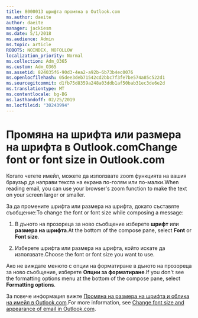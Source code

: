 ```yaml
---
title: 8000013 шрифта промяна в Outlook.com
ms.author: daeite
author: daeite
manager: jackiesm
ms.date: 5/1/2018
ms.audience: Admin
ms.topic: article
ROBOTS: NOINDEX, NOFOLLOW
localization_priority: Normal
ms.collection: Adm_O365
ms.custom: Adm_O365
ms.assetid: 824035f6-90d3-4ea2-a92b-6b73b4ec0076
ms.openlocfilehash: 05dee3deb71542cd2bbc7f3fe7be574a85c522d1
ms.sourcegitcommit: d1fb75d8359a248a03ddb1af50bab31ec3de6e2d
ms.translationtype: MT
ms.contentlocale: bg-BG
ms.lasthandoff: 02/25/2019
ms.locfileid: "30243994"
---
```

# <a name="change-font-or-font-size-in-outlookcom"></a><span data-ttu-id="90993-102">Промяна на шрифта или размера на шрифта в Outlook.com</span><span class="sxs-lookup"><span data-stu-id="90993-102">Change font or font size in Outlook.com</span></span>

<span data-ttu-id="90993-103">Когато четете имейл, можете да използвате zoom функцията на вашия браузър да направи текста на екрана по-голям или по-малки.</span><span class="sxs-lookup"><span data-stu-id="90993-103">When reading email, you can use your browser's zoom function to make the text on your screen larger or smaller.</span></span>
  
<span data-ttu-id="90993-104">За да промените шрифта или размера на шрифта, докато съставяте съобщение:</span><span class="sxs-lookup"><span data-stu-id="90993-104">To change the font or font size while composing a message:</span></span>
  
1. <span data-ttu-id="90993-105">В дъното на прозореца за ново съобщение изберете **шрифт** или **размера на шрифта**.</span><span class="sxs-lookup"><span data-stu-id="90993-105">At the bottom of the compose pane, select **Font** or **Font size**.</span></span>
    
2. <span data-ttu-id="90993-106">Изберете шрифта или размера на шрифта, който искате да използвате.</span><span class="sxs-lookup"><span data-stu-id="90993-106">Choose the font or font size you want to use.</span></span>
    
<span data-ttu-id="90993-107">Ако не виждате менюто с опции на форматиране в дъното на прозореца за ново съобщение, изберете **Опции за форматиране**.</span><span class="sxs-lookup"><span data-stu-id="90993-107">If you don't see the formatting options menu at the bottom of the compose pane, select **Formatting options**.</span></span>
  
<span data-ttu-id="90993-108">За повече информация вижте [Промяна на размера на шрифта и облика на имейл в Outlook.com](https://go.microsoft.com/fwlink/p/?linkid=873130).</span><span class="sxs-lookup"><span data-stu-id="90993-108">For more information, see [Change font size and appearance of email in Outlook.com](https://go.microsoft.com/fwlink/p/?linkid=873130).</span></span>
  

